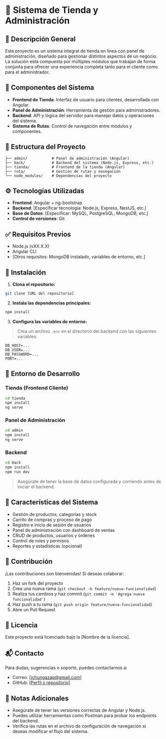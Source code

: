# 🛒 Sistema de Tienda y Administración

## 📌 Descripción General
Este proyecto es un sistema integral de tienda en línea con panel de administración, diseñado para gestionar distintos aspectos de un negocio. La solución está compuesta por múltiples módulos que trabajan de forma conjunta para ofrecer una experiencia completa tanto para el cliente como para el administrador.

## 🧩 Componentes del Sistema
- **Frontend de Tienda**: Interfaz de usuario para clientes, desarrollada con Angular.
- **Panel de Administración**: Herramienta de gestión para administradores.
- **Backend**: API y lógica del servidor para manejar datos y operaciones del sistema.
- **Sistema de Rutas**: Control de navegación entre módulos y componentes.

## 📁 Estructura del Proyecto
```
├── admin/           # Panel de administración (Angular)
├── back/            # Backend del sistema (Node.js, Express, etc.)
├── tienda/          # Frontend de la tienda (Angular)
├── ruta/            # Gestión de rutas y navegación
└── node_modules/    # Dependencias del proyecto
```

## ⚙️ Tecnologías Utilizadas
- **Frontend**: Angular + ng-bootstrap
- **Backend**: [Especificar tecnología: Node.js, Express, NestJS, etc.]
- **Base de Datos**: [Especificar: MySQL, PostgreSQL, MongoDB, etc.]
- **Control de versiones**: Git

## ✅ Requisitos Previos
- Node.js (vXX.X.X)
- Angular CLI
- [Otros requisitos: MongoDB instalado, variables de entorno, etc.]

## 🚀 Instalación

1. **Clona el repositorio:**
```bash
git clone [URL del repositorio]
```

2. **Instala las dependencias principales:**
```bash
npm install
```

3. **Configura las variables de entorno:**
> Crea un archivo `.env` en el directorio del backend con las siguientes variables:
```
DB_HOST=...
DB_USER=...
DB_PASSWORD=...
PORT=...
```

## 🧪 Entorno de Desarrollo

### Tienda (Frontend Cliente)
```bash
cd tienda
npm install
ng serve
```

### Panel de Administración
```bash
cd admin
npm install
ng serve
```

### Backend
```bash
cd back
npm install
npm run dev
```

> Asegúrate de tener la base de datos configurada y corriendo antes de iniciar el backend.

## 🌟 Características del Sistema
- Gestión de productos, categorías y stock
- Carrito de compras y proceso de pago
- Registro e inicio de sesión de usuarios
- Panel de administración con dashboard de ventas
- CRUD de productos, usuarios y órdenes
- Control de roles y permisos
- Reportes y estadísticas (opcional)

## 🤝 Contribución
¡Las contribuciones son bienvenidas! Si deseas colaborar:

1. Haz un fork del proyecto
2. Crea una nueva rama (`git checkout -b feature/nueva-funcionalidad`)
3. Realiza tus cambios y haz commit (`git commit -m 'Agrega nueva funcionalidad'`)
4. Haz push a tu rama (`git push origin feature/nueva-funcionalidad`)
5. Abre un Pull Request

## 📄 Licencia
Este proyecto está licenciado bajo la [Nombre de la licencia].

## 📬 Contacto
Para dudas, sugerencias o soporte, puedes contactarnos a:
- Correo: [jchungazap@gmail.com]
- GitHub: [[Perfil o repositorio](https://github.com/JeffCode2022)]

## 📝 Notas Adicionales
- Asegúrate de tener las versiones correctas de Angular y Node.js.
- Puedes utilizar herramientas como Postman para probar los endpoints del backend.
- Verifica las rutas en el archivo de configuración de navegación si deseas modificar el flujo del sistema.

